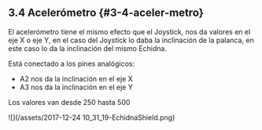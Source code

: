 ## 3.4 Acelerómetro {#3-4-aceler-metro}

El acelerómetro tiene el mismo efecto que el Joystick, nos da valores en el eje X o eje Y, en el caso del Joystick lo daba la inclinación de la palanca, en este caso lo da la inclinación del mismo Echidna.

Está conectado a los pines analógicos:

*   A2 nos da la inclinación en el eje X
*   A3 nos da la inclinación en el eje Y

Los valores van desde 250 hasta 500

![](/assets/2017-12-24 10_31_19-EchidnaShield.png)

